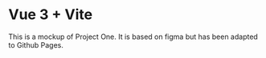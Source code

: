 # Vue 3 + Vite

This is a mockup of Project One. It is based on figma but has been adapted to Github Pages. 